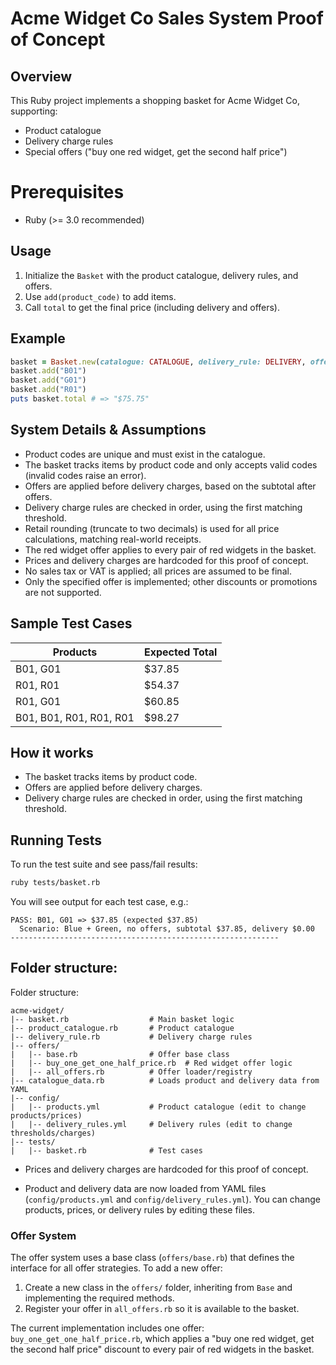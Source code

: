 # Acme Widget Co Sales System Proof of Concept

## Overview

This Ruby project implements a shopping basket for Acme Widget Co, supporting:

- Product catalogue
- Delivery charge rules
- Special offers ("buy one red widget, get the second half price")

# Prerequisites

- Ruby (>= 3.0 recommended)

## Usage

1. Initialize the `Basket` with the product catalogue, delivery rules, and offers.
2. Use `add(product_code)` to add items.
3. Call `total` to get the final price (including delivery and offers).

## Example

```ruby
basket = Basket.new(catalogue: CATALOGUE, delivery_rule: DELIVERY, offers: OFFERS)
basket.add("B01")
basket.add("G01")
basket.add("R01")
puts basket.total # => "$75.75"
```

## System Details & Assumptions

- Product codes are unique and must exist in the catalogue.
- The basket tracks items by product code and only accepts valid codes (invalid codes raise an error).
- Offers are applied before delivery charges, based on the subtotal after offers.
- Delivery charge rules are checked in order, using the first matching threshold.
- Retail rounding (truncate to two decimals) is used for all price calculations, matching real-world receipts.
- The red widget offer applies to every pair of red widgets in the basket.
- Prices and delivery charges are hardcoded for this proof of concept.
- No sales tax or VAT is applied; all prices are assumed to be final.
- Only the specified offer is implemented; other discounts or promotions are not supported.

## Sample Test Cases

| Products                | Expected Total |
| ----------------------- | -------------- |
| B01, G01                | $37.85         |
| R01, R01                | $54.37         |
| R01, G01                | $60.85         |
| B01, B01, R01, R01, R01 | $98.27         |

## How it works

- The basket tracks items by product code.
- Offers are applied before delivery charges.
- Delivery charge rules are checked in order, using the first matching threshold.

## Running Tests

To run the test suite and see pass/fail results:

```sh
ruby tests/basket.rb
```

You will see output for each test case, e.g.:

```
PASS: B01, G01 => $37.85 (expected $37.85)
  Scenario: Blue + Green, no offers, subtotal $37.85, delivery $0.00
------------------------------------------------------------
```

## Folder structure:

Folder structure:

```
acme-widget/
|-- basket.rb                  # Main basket logic
|-- product_catalogue.rb       # Product catalogue
|-- delivery_rule.rb           # Delivery charge rules
|-- offers/
|   |-- base.rb                # Offer base class
|   |-- buy_one_get_one_half_price.rb  # Red widget offer logic
|   |-- all_offers.rb          # Offer loader/registry
|-- catalogue_data.rb          # Loads product and delivery data from YAML
|-- config/
|   |-- products.yml           # Product catalogue (edit to change products/prices)
|   |-- delivery_rules.yml     # Delivery rules (edit to change thresholds/charges)
|-- tests/
|   |-- basket.rb              # Test cases
```

- Prices and delivery charges are hardcoded for this proof of concept.

* Product and delivery data are now loaded from YAML files (`config/products.yml` and `config/delivery_rules.yml`).
  You can change products, prices, or delivery rules by editing these files.

### Offer System

The offer system uses a base class (`offers/base.rb`) that defines the interface for all offer strategies. To add a new offer:

1. Create a new class in the `offers/` folder, inheriting from `Base` and implementing the required methods.
2. Register your offer in `all_offers.rb` so it is available to the basket.

The current implementation includes one offer: `buy_one_get_one_half_price.rb`, which applies a "buy one red widget, get the second half price" discount to every pair of red widgets in the basket.
